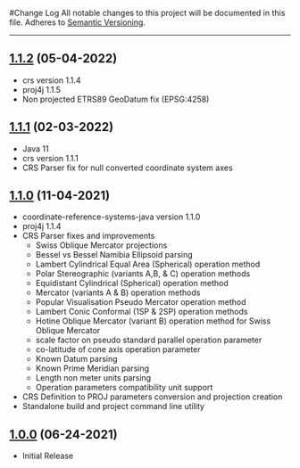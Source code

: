 #Change Log
All notable changes to this project will be documented in this file.
Adheres to [Semantic Versioning](http://semver.org/).

---

## [1.1.2](https://github.com/ngageoint/projections-java/releases/tag/1.1.2) (05-04-2022)

* crs version 1.1.4
* proj4j 1.1.5
* Non projected ETRS89 GeoDatum fix (EPSG:4258)

## [1.1.1](https://github.com/ngageoint/projections-java/releases/tag/1.1.1) (02-03-2022)

* Java 11
* crs version 1.1.1
* CRS Parser fix for null converted coordinate system axes

## [1.1.0](https://github.com/ngageoint/projections-java/releases/tag/1.1.0) (11-04-2021)

* coordinate-reference-systems-java version 1.1.0
* proj4j 1.1.4
* CRS Parser fixes and improvements
  * Swiss Oblique Mercator projections
  * Bessel vs Bessel Namibia Ellipsoid parsing
  * Lambert Cylindrical Equal Area (Spherical) operation method
  * Polar Stereographic (variants A,B, & C) operation methods
  * Equidistant Cylindrical (Spherical) operation method
  * Mercator (variants A & B) operation methods
  * Popular Visualisation Pseudo Mercator operation method
  * Lambert Conic Conformal (1SP & 2SP) operation methods
  * Hotine Oblique Mercator (variant B) operation method for Swiss Oblique Mercator
  * scale factor on pseudo standard parallel operation parameter
  * co-latitude of cone axis operation parameter
  * Known Datum parsing
  * Known Prime Meridian parsing
  * Length non meter units parsing
  * Operation parameters compatibility unit support
* CRS Definition to PROJ parameters conversion and projection creation
* Standalone build and project command line utility

## [1.0.0](https://github.com/ngageoint/projections-java/releases/tag/1.0.0) (06-24-2021)

* Initial Release
